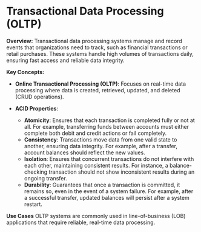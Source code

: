 # Transactional Data Processing (OLTP)

**Overview:**
Transactional data processing systems manage and record events that organizations need to track, such as financial transactions or retail purchases. These systems handle high volumes of transactions daily, ensuring fast access and reliable data integrity.

**Key Concepts:**

- **Online Transactional Processing (OLTP)**: Focuses on real-time data processing where data is created, retrieved, updated, and deleted (CRUD operations). 

- **ACID Properties**:
  - **Atomicity**: Ensures that each transaction is completed fully or not at all. For example, transferring funds between accounts must either complete both debit and credit actions or fail completely.
  - **Consistency**: Transactions move data from one valid state to another, ensuring data integrity. For example, after a transfer, account balances should reflect the new values.
  - **Isolation**: Ensures that concurrent transactions do not interfere with each other, maintaining consistent results. For instance, a balance-checking transaction should not show inconsistent results during an ongoing transfer.
  - **Durability**: Guarantees that once a transaction is committed, it remains so, even in the event of a system failure. For example, after a successful transfer, updated balances will persist after a system restart.

**Use Cases**
OLTP systems are commonly used in line-of-business (LOB) applications that require reliable, real-time data processing.
